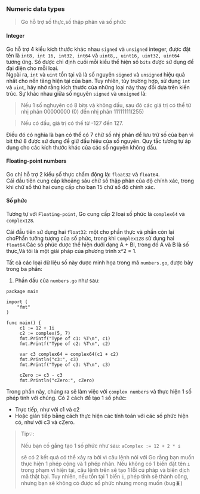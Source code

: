 ### Numeric data types
> Go hỗ trợ số thực,số thập phân và số phức
#### Integer
Go hỗ trợ 4 kiểu kích thước khác nhau `signed` và `unsigned` integer, được đặt tên là `int8, int 16, int32, int64` và 
`uint8,, uint16, uint32, uint64` tương ứng.
Số được chỉ định cuối mỗi kiểu thể hiện số `bits` được sử dụng để đại diện cho mỗi loại.
<br/>
Ngoài ra, `int` và `uint` tồn tại và là số nguyên `signed` và `unsigned` hiệu quả nhất cho nền tảng hiện tại của bạn.
Tuy nhiên, tùy trường hợp, sử dụng `int` và `uint`, hãy nhớ rằng kích thước của những loại này thay đổi dựa trên kiến trúc.
Sự khác nhau giữa số nguyên `signed` và `unsigned` là:
> Nếu 1 số nghuyên có 8 bits và không dấu, sau đó các giá trị có thể từ nhị phân 00000000 (0) đến nhị phân 11111111(255)

> Nếu có dấu, giá trị có thể từ -127 đến 127.

Điều đó có nghĩa là bạn có thể có 7 chữ số nhị phân để lưu trữ số của bạn vì bit thứ 8 được sử dụng để giữ dấu hiệu của 
số nguyên. Quy tắc tương tự áp dụng cho các kích thước khác của các số nguyên không dấu.

#### Floating-point numbers
Go chỉ hỗ trợ 2 kiểu số thực chấm động là: `float32` và `float64`.
<br>
Cái đầu tiên cung cấp khoảng sáu chữ số thập phân của độ chính xác, trong khi chữ số thứ hai cung cấp cho bạn 15 chữ số 
độ chính xác.

#### Số phức
Tương tự với `Floating-point`, Go cung cấp 2 loại số phức là `complex64` và `complex128`.

Cái đầu tiên sử dụng hai `float32`: một cho phần thực và phần còn lại choPhần tưởng tượng của số phức, trong khi 
`Complex128` sử dụng hai `float64`.Các số phức được thể hiện dưới dạng A + BI, trong đó A và B là số thực,Và tôi là một giải
pháp của phương trình x^2 = 1.

Tất cả các loại dữ liệu số này được minh họa trong mã `numbers.go`, được bày trong ba phần:
1. Phần đầu của `numbers.go` như sau:
```
package main

import (
    "fmt"
)

func main() {
     c1 := 12 + 1i
     c2 := complex(5, 7)
     fmt.Printf("Type of c1: %T\n", c1)
     fmt.Printf("Type of c2: %T\n", c2)
     
     var c3 complex64 = complex64(c1 + c2)
     fmt.Println("c3:", c3)
     fmt.Printf("Type of c3: %T\n", c3)
     
     cZero := c3 - c3
     fmt.Println("cZero:", cZero)
```

Trong phần này, chúng ra sẽ làm việc với `complex numbers` và thực hiện 1 số phép tính với chúng. Có 2 cách để tạo 1 số
phức: 
- Trực tiếp, như với c1 và c2
- Hoặc gián tiếp bằng cách thực hiện các tính toán với các số phức hiện có, như với c3 và cZero.

>Tip💡:
>
> Nếu bạn cố gắng tạo 1 số phức như sau:
> `aComplex := 12 + 2 * i`
> 
> sẽ có 2 kết quả có thể xảy ra bởi vì câu lệnh nói với Go rằng bạn muốn thực hiện 1 phép cộng và 1 phép nhân. Nếu không
> có 1 biến đặt tên `i` trong phạm vi hiện tại, câu lệnh trên sẽ tạo 1 lỗi cú pháp và biên dịch mã thật bại. Tuy nhiên,
> nếu tồn tại 1 biến `i`, phép tính sẽ thành công, nhưng bạn sẽ không có được số phức nhưng mong muốn (bug🪲)